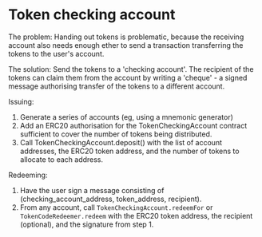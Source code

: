 # Token checking account

The problem: Handing out tokens is problematic, because the receiving account
also needs enough ether to send a transaction transferring the tokens to the
user's account.

The solution: Send the tokens to a 'checking account'. The recipient of the
tokens can claim them from the account by writing a 'cheque' - a signed
message authorising transfer of the tokens to a different account.

Issuing:

 1. Generate a series of accounts (eg, using a mnemonic generator)
 2. Add an ERC20 authorisation for the TokenCheckingAccount contract
    sufficient to cover the number of tokens being distributed.
 3. Call TokenCheckingAccount.deposit() with the list of account addresses,
    the ERC20 token address, and the number of tokens to allocate to each address.

Redeeming:
 
 1. Have the user sign a message consisting of
    (checking_account_address, token_address, recipient).
 2. From any account, call `TokenCheckingAccount.redeemFor` or
    `TokenCodeRedeemer.redeem` with the ERC20 token address, the recipient
    (optional), and the signature from step 1.
